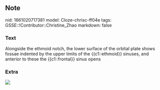 ## Note
nid: 1661020717381
model: Cloze-chrisc-ff04e
tags: GSSE::!Contributor::Christine_Zhao
markdown: false

### Text
<div>
  <div>
    <div>
      <div>
        Alongside the ethmoid notch, the lower surface of the
        orbital plate shows fossae indented by the upper limits of
        the {{c1::ethmoid}} sinuses, and anterior to these the
        {{c1::frontal}} sinus opens
      </div>
    </div>
  </div>
</div>

### Extra
<img src="paste-fe06ec75c8ac212088f545384e8dfbb75f9f36b3.jpg">

